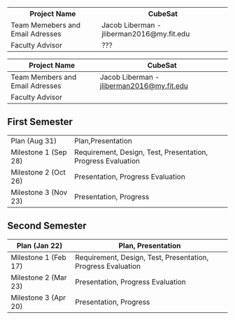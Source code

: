 
<table> 
        <tr>
        <th>Project Name</th>       <th> CubeSat </th>
        </tr>
   
   <tr>
        <td> Team Memebers and Email Adresses </td>         <td> Jacob Liberman - jliberman2016@my.fit.edu </td>
    </tr>
    <tr>
        <td> Faculty Advisor </td>              <td>???</td>
</table>


| Project Name                      | CubeSat                                   |
|-----------------------------------|-------------------------------------------|
| Team Members and Email Adresses  | Jacob Liberman - jliberman2016@my.fit.edu |
| Faculty Advisor                   |                                           |




## First Semester

<table>
<tr>
	<td> Plan (Aug 31) </td>	<td> Plan,Presentation </td>
</tr>

<tr>
	<td> Milestone 1 (Sep 28) </td>		<td> Requirement, Design, Test, Presentation, Progress Evaluation </td>
</tr>

<tr>
	<td> Milestone 2 (Oct 26) </td>		<td> Presentation, Progress Evaluation </td>
</tr>

<tr>
	<td> Milestone 3 (Nov 23) </td>		<td> Presentation, Progress </td>
</tr>
</table>


## Second Semester

| Plan (Jan 22)        	| Plan, Presentation                                           	|
|----------------------	|--------------------------------------------------------------	|
| Milestone 1 (Feb 17) 	| Requirement, Design, Test, Presentation, Progress Evaluation 	|
| Milestone 2 (Mar 23) 	| Presentation, Progress Evaluation                            	|
| Milestone 3 (Apr 20) 	| Presentation, Progress                                       	|
